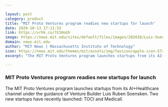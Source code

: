 ```yaml
---

layout: post
category: product
title: "MIT Proto Ventures program readies new startups for launch"
date: 2020-10-13 17:11:53
link: https://vrhk.co/311HoGh
image: https://news.mit.edu/sites/default/files/images/202010/Luis-Soenksen-MIT-a1.jpg
domain: news.mit.edu
author: "MIT News | Massachusetts Institute of Technology"
icon: https://news.mit.edu/themes/mit/assets/img/favicon/apple-icon-57x57.png
excerpt: "The MIT Proto Ventures program launches startups from its AI+Healthcare channel under the guidance of Venture Builder Luis Ruben Soensken. Two new startups have recently launched: TOCI and Medicall."

---
```


### MIT Proto Ventures program readies new startups for launch

The MIT Proto Ventures program launches startups from its AI+Healthcare channel under the guidance of Venture Builder Luis Ruben Soensken. Two new startups have recently launched: TOCI and Medicall.